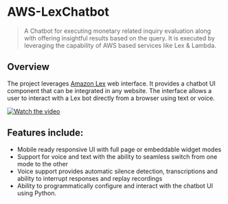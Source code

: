 # AWS-LexChatbot

>A Chatbot for executing monetary related inquiry evaluation along with offering insightful results based on the query.
It is executed by leveraging the capability of AWS based services like Lex &amp; Lambda. 

## Overview
The project leverages [Amazon Lex](https://aws.amazon.com/lex/) 
web interface. It provides a chatbot UI component that can be integrated
in any website. The interface allows a user to interact with a Lex bot directly
from a browser using text or voice.

[![Watch the video](https://media.amazonwebservices.com/blog/2017/AWS%20Lex%20Lambda%20Chatbot%20Challenge-03-Lex%20and%20Lambda.png)](https://www.youtube.com/watch?v=d3LYlNqfuzI)

## Features include:
- Mobile ready responsive UI with full page or embeddable widget modes
- Support for voice and text with the ability to seamless switch from
one mode to the other
- Voice support provides automatic silence detection, transcriptions
and ability to interrupt responses and replay recordings
- Ability to programmatically configure and interact with the chatbot
UI using Python.
